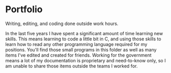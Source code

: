 # Portfolio
Writing, editing, and coding done outside work hours.

In the last five years I have spent a significant amount of time learning new skills. This means learning to code a little bit in C, and using those skills to learn how to read any other programming language required for my positions. You'll find those small programs in this folder as well as many items I've edited and created for friends. Working for the government means a lot of my documentation is proprietary and need-to-know only, so I am unable to share those items outside the teams I worked for. 
